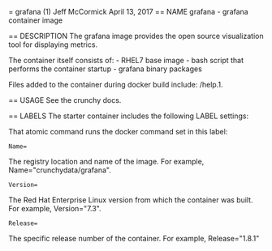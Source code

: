 = grafana (1)
Jeff McCormick
April 13, 2017
== NAME
grafana - grafana container image

== DESCRIPTION
The grafana image provides the open source visualization tool for displaying metrics.

The container itself consists of:
    - RHEL7 base image
    - bash script that performs the container startup
    - grafana binary packages

Files added to the container during docker build include: /help.1.

== USAGE
See the crunchy docs.


== LABELS
The starter container includes the following LABEL settings:

That atomic command runs the docker command set in this label:

`Name=`

The registry location and name of the image. For example, Name="crunchydata/grafana".

`Version=`

The Red Hat Enterprise Linux version from which the container was built. For example, Version="7.3".

`Release=`

The specific release number of the container. For example, Release="1.8.1"
